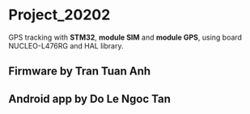 # Project_20202
GPS tracking with **STM32**, **module SIM** and **module GPS**, using board NUCLEO-L476RG and HAL library.
## Firmware by Tran Tuan Anh

## Android app by Do Le Ngoc Tan
